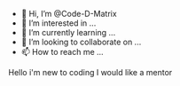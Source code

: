 - 👋 Hi, I’m @Code-D-Matrix
- 👀 I’m interested in ...
- 🌱 I’m currently learning ...
- 💞️ I’m looking to collaborate on ...
- 📫 How to reach me ...

<!---
Code-D-Matrix/Code-D-Matrix is a ✨ special ✨ repository because its `README.md` (this file) appears on your GitHub profile.
You can click the Preview link to take a look at your changes.
---> Hello i'm new to coding I would like a mentor

